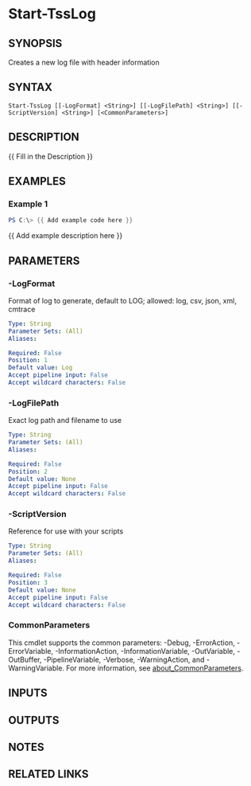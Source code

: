# Start-TssLog

## SYNOPSIS
Creates a new log file with header information

## SYNTAX

```
Start-TssLog [[-LogFormat] <String>] [[-LogFilePath] <String>] [[-ScriptVersion] <String>] [<CommonParameters>]
```

## DESCRIPTION
{{ Fill in the Description }}

## EXAMPLES

### Example 1
```powershell
PS C:\> {{ Add example code here }}
```

{{ Add example description here }}

## PARAMETERS

### -LogFormat
Format of log to generate, default to LOG; allowed: log, csv, json, xml, cmtrace

```yaml
Type: String
Parameter Sets: (All)
Aliases:

Required: False
Position: 1
Default value: Log
Accept pipeline input: False
Accept wildcard characters: False
```

### -LogFilePath
Exact log path and filename to use

```yaml
Type: String
Parameter Sets: (All)
Aliases:

Required: False
Position: 2
Default value: None
Accept pipeline input: False
Accept wildcard characters: False
```

### -ScriptVersion
Reference for use with your scripts

```yaml
Type: String
Parameter Sets: (All)
Aliases:

Required: False
Position: 3
Default value: None
Accept pipeline input: False
Accept wildcard characters: False
```

### CommonParameters
This cmdlet supports the common parameters: -Debug, -ErrorAction, -ErrorVariable, -InformationAction, -InformationVariable, -OutVariable, -OutBuffer, -PipelineVariable, -Verbose, -WarningAction, and -WarningVariable. For more information, see [about_CommonParameters](http://go.microsoft.com/fwlink/?LinkID=113216).

## INPUTS

## OUTPUTS

## NOTES

## RELATED LINKS
